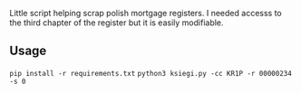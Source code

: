 Little script helping scrap polish mortgage registers.
I needed accesss to the third chapter of the register but it is easily modifiable.

## Usage

`pip install -r requirements.txt`
`python3 ksiegi.py -cc KR1P -r 00000234 -s 0`